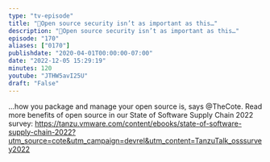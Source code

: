 ```yaml
---
type: "tv-episode"
title: "🔐Open source security isn’t as important as this…"
description: "🔐Open source security isn’t as important as this…"
episode: "170"
aliases: ["0170"]
publishdate: "2020-04-01T00:00:00-07:00"
date: "2022-12-05 15:29:19"
minutes: 120
youtube: "JTHW5avI25U"
draft: "False"
---
```


…how you package and manage your open source is, says @TheCote. Read more benefits of open source in our State of Software Supply Chain 2022 survey: https://tanzu.vmware.com/content/ebooks/state-of-software-supply-chain-2022?utm_source=cote&utm_campaign=devrel&utm_content=TanzuTalk_osssurvey2022